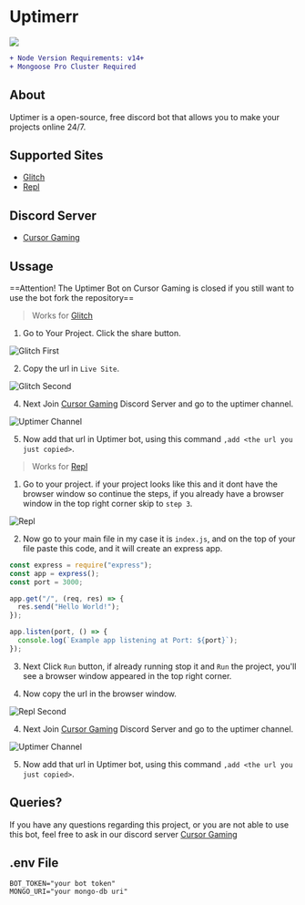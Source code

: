 # Uptimerr

<p>
  <a href="https://www.buymeacoffee.com/Zeey"><img src="https://img.buymeacoffee.com/button-api/?text=Buy me a coffee&emoji=&slug=Zeey&button_colour=FFDD00&font_colour=000000&font_family=Arial&outline_colour=000000&coffee_colour=ffffff" /></a>
</p>

```diff
+ Node Version Requirements: v14+
+ Mongoose Pro Cluster Required
```

## About

Uptimer is a open-source, free discord bot that allows you to make your projects online 24/7.

## Supported Sites

- [Glitch](https://glitch.com/)
- [Repl](http://repl.it/)
 
## Discord Server

- [Cursor Gaming](https://discord.gg/mnQvdsZx5F)

## Ussage

==Attention! The Uptimer Bot on Cursor Gaming is closed if you still want to use the bot fork the repository==

> Works for [Glitch](https://glitch.com/)

1. Go to Your Project. Click the share button.

![Glitch First](https://github.com/naveenpoddar/uptimer/blob/main/images/glitch-first.png?raw=true)

2. Copy the url in `Live Site`.

![Glitch Second](https://github.com/naveenpoddar/uptimer/blob/main/images/glitch-second.png?raw=true)

4. Next Join [Cursor Gaming](https://discord.gg/mnQvdsZx5F) Discord Server and go to the uptimer channel.

![Uptimer Channel](https://github.com/naveenpoddar/uptimer/blob/main/images/uptimer.png?raw=true)

5. Now add that url in Uptimer bot, using this command `,add <the url you just copied>`.

> Works for [Repl](http://repl.it/)

1. Go to your project. if your project looks like this and it dont have the browser window so continue the steps, if you already have a browser window in the top right corner skip to `step 3`.

![Repl](https://github.com/naveenpoddar/uptimer/blob/main/images/repl-first.png?raw=true)

2. Now go to your main file in my case it is `index.js`, and on the top of your file paste this code, and it will create an express app.

```js
const express = require("express");
const app = express();
const port = 3000;

app.get("/", (req, res) => {
  res.send("Hello World!");
});

app.listen(port, () => {
  console.log(`Example app listening at Port: ${port}`);
});
```

3. Next Click `Run` button, if already running stop it and `Run` the project, you'll see a browser window appeared in the top right corner.

4. Now copy the url in the browser window.

![Repl Second](https://github.com/naveenpoddar/uptimer/blob/main/images/repl-second.png?raw=true)

4. Next Join [Cursor Gaming](https://discord.gg/mnQvdsZx5F) Discord Server and go to the uptimer channel.

![Uptimer Channel](https://github.com/naveenpoddar/uptimer/blob/main/images/uptimer.png?raw=true)

5. Now add that url in Uptimer bot, using this command `,add <the url you just copied>`.

## Queries?

If you have any questions regarding this project, or you are not able to use this bot, feel free to ask in our discord server [Cursor Gaming](https://discord.gg/mnQvdsZx5F)

## .env File

```env
BOT_TOKEN="your bot token"
MONGO_URI="your mongo-db uri"
```
